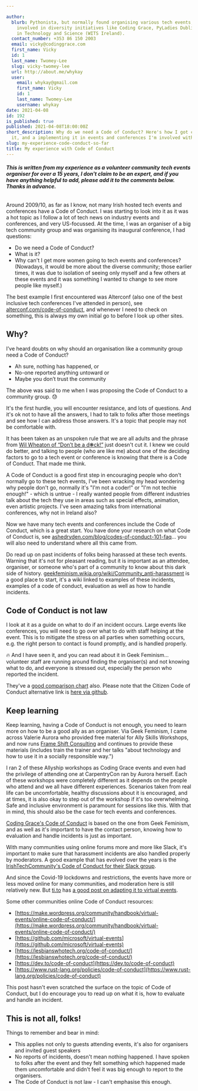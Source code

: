 ```yaml
---

author:
  blurb: Pythonista, but normally found organising various tech events, and now heavily
    involved in diversity initiatives like Coding Grace, PyLadies Dublin, and Women
    in Technology and Science (WITS Ireland).
  contact_number: +353 86 150 2003
  email: vicky@codinggrace.com
  first_name: Vicky
  id: 1
  last_name: Twomey-Lee
  slug: vicky-twomey-lee
  url: http://about.me/whykay
  user:
    email: whykay@gmail.com
    first_name: Vicky
    id: 1
    last_name: Twomey-Lee
    username: whykay
date: 2021-04-08
id: 192
is_published: true
published: 2021-04-08T18:00:00Z
short_description: Why do we need a Code of Conduct? Here's how I got curious about
  it, and a implementing it in events and conferences I'm involved with over the years.
slug: my-experience-code-conduct-so-far
title: My experience with Code of Conduct
---
```


###### **This is written from my experience as a volunteer community tech events organiser for over a 15 years, I don't claim to be an expert, and if you have anything helpful to add, please add it to the comments below. Thanks in advance.**

Around 2009/10, as far as I know, not many Irish hosted tech events and conferences have a Code of Conduct. I was starting to look into it as it was a hot topic as I follow a lot of tech news on industry events and conferences, and very US-focussed. At the time, I was an organiser of a big tech community group and was organising its inaugural conference, I had questions:

* Do we need a Code of Conduct?
* What is it?
* Why can't I get more women going to tech events and conferences? (Nowadays, it would be more about the diverse community; those earlier times, it was due to isolation of seeing only myself and a few others at these events and it was something I wanted to change to see more people like myself.)

The best example I first encountered was Alterconf (also one of the best inclusive tech conferences I've attended in person), see [alterconf.com/code-of-conduct](https://www.alterconf.com/code-of-conduct), and whenever I need to check on something, this is always my own initial go to before I look up other sites.

## Why?
I’ve heard doubts on why should an organisation like a community group need a Code of Conduct? 

* Ah sure, nothing has happened, or 
* No-one reported anything untoward or 
* Maybe you don’t trust the community

The above was said to me when I was proposing the Code of Conduct to a community group. 😓

It's the first hurdle, you will encounter resistance, and lots of questions. And it's ok not to have all the answers, I had to talk to folks after those meetings and see how I can address those answers. It's a topic that people may not be comfortable with.

It has been taken as an unspoken rule that we are all adults and the phrase from [Wil Wheaton of “Don’t be a d❋ck!”](http://www.wheatonslaw.com/dontbeadick.html) just doesn't cut it. I knew we could do better, and talking to people (who are like me) about one of the deciding factors to go to a tech event or conference is knowing that there is a Code of Conduct. That made me think.

A Code of Conduct is a good first step in encouraging people who don't normally go to these tech events, I've been wracking my head wondering why people don't go, normally it's "I'm not a coder!" or "I'm not techie enough!" - which is untrue - I really wanted people from different industries talk about the tech they use in areas such as special effects, animation, even artistic projects. I've seen amazing talks from international conferences, why not in Ireland also?

Now we have many tech events and conferences include the Code of Conduct, which is a great start. You have done your research on what Code of Conduct is, see [ashedryden.com/blog/codes-of-conduct-101-faq](https://www.ashedryden.com/blog/codes-of-conduct-101-faq)... you will also need to understand where all this came from.

Do read up on past incidents of folks being harassed at these tech events. Warning that it's not for pleasant reading, but it is important as an attendee, organiser, or someone who's part of a community to know about this dark side of history. [geekfeminism.wikia.org/wiki/Community_anti-harassment](https://geekfeminism.wikia.org/wiki/Community_anti-harassment) is a good place to start, it's a wiki linked to examples of these incidents, examples of a code of conduct, evaluation as well as how to handle incidents.

## Code of Conduct is not law
I look at it as a guide on what to do if an incident occurs. Large events like conferences, you will need to go over what to do with staff helping at the event. This is to mitigate the stress on all parties when something occurs, e.g. the right person to contact is found promptly, and is handled properly. 

🔥 And I have seen it, and you can read about it in Geek Feminism... volunteer staff are running around finding the organiser(s) and not knowing what to do, and everyone is stressed out, especially the person who reported the incident. 

They've a [good comparison chart](https://geekfeminism.wikia.org/wiki/Code_of_conduct_evaluations) also. Please note that the Citizen Code of Conduct alternative link is [here via github](https://github.com/stumpsyn/policies/blob/master/citizen_code_of_conduct.md). 

## Keep learning
Keep learning, having a Code of Conduct is not enough, you need to learn more on how to be a good ally as an organiser. Via Geek Feminism, I came across Valerie Aurora who provided free material for Ally Skills Workshops, and now runs [Frame Shift Consulting](https://frameshiftconsulting.com/) and continues to provide these materials (includes train the trainer and her talks "about technology and how to use it in a socially responsible way.")

I ran 2 of these Allyship workshops as Coding Grace events and even had the privilege of attending one at CarpentryCon ran by Aurora herself. Each of these workshops were completely different as it depends on the people who attend and we all have different experiences. Scenarios taken from real life can be uncomfortable, healthy discussions about it is encouraged, and at times, it is also okay to step out of the workshop if it's too overwhelming. Safe and inclusive environment is paramount for sessions like this. With that in mind, this should also be the case for tech events and conferences.

[Coding Grace's Code of Conduct](https://codinggrace.com/codeofconduct/) is based on the one from Geek Feminism, and as well as it's important to have the contact person, knowing how to evaluation and handle incidents is just as important.

With many communities using online forums more and more like Slack, it's important to make sure that harassment incidents are also handled properly by moderators. A good example that has evolved over the years is the [IrishTechCommunity's Code of Conduct for their Slack group](http://irishtechcommunity.com/codeofconduct/). 

And since the Covid-19 lockdowns and restrictions, the events have more or less moved online for many communities, and moderation here is still relatively new. But [ti.to](https://ti.to) has [a good post on adapting it to virtual events](https://blog.tito.io/posts/code-of-conduct-for-virtual-events/).

Some other communities online Code of Conduct resources:

* [https://make.wordpress.org/community/handbook/virtual-events/online-code-of-conduct/](https://make.wordpress.org/community/handbook/virtual-events/online-code-of-conduct/)
* [https://github.com/microsoft/virtual-events](https://github.com/microsoft/virtual-events)
* [https://lesbianswhotech.org/code-of-conduct/](https://lesbianswhotech.org/code-of-conduct/)
* [https://dev.to/code-of-conduct](https://dev.to/code-of-conduct)
* [https://www.rust-lang.org/policies/code-of-conduct](https://www.rust-lang.org/policies/code-of-conduct)

This post hasn't even scratched the surface on the topic of Code of Conduct, but I do encourage you to read up on what it is, how to evaluate and handle an incident.

## This is not all, folks!
Things to remember and bear in mind:

* This applies not only to guests attending events, it's also for organisers and invited guest speakers
* No reports of incidents, doesn't mean nothing happened. I have spoken to folks after the event and they felt something which happened made them uncomfortable and didn't feel it was big enough to report to the organisers.
* The Code of Conduct is not law - I can't emphasise this enough.
